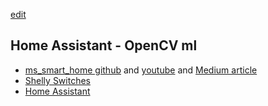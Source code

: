[edit](https://github.com/2cld/netstack/edit/master/docs/portals/homeassistant/openCVml.md)
## Home Assistant - OpenCV ml
- [ms_smart_home github](https://github.com/ioanbsu/ml_smart_home) and [youtube](https://www.youtube.com/watch?v=cNVhywFMN0w) and [Medium article](https://medium.com/@ioanbsu1/home-assistant-with-computer-vision-ml-integration-8140b667dced)
- [Shelly Switches](https://www.shelly.com/en-us/products/switching-and-triggering#unfiltered)
- [Home Assistant](https://www.home-assistant.io/)
  
